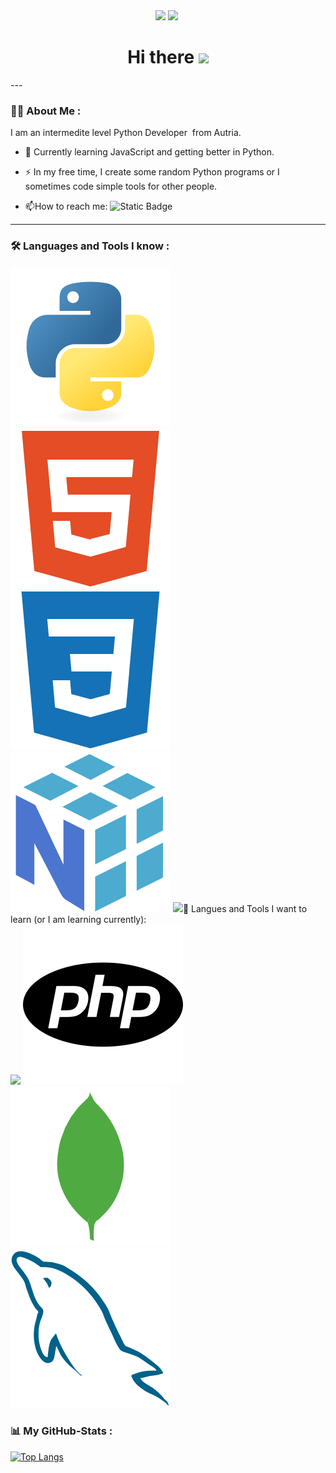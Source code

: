 <div id="header" align="center">
  <img src="https://media.giphy.com/media/M9gbBd9nbDrOTu1Mqx/giphy.gif" />

  <img src="https://avatars.githubusercontent.com/u/114361791?v=4" width="100"/>
  <img src="https://komarev.com/ghpvc/?username=Jackstar-Git&style=flat-square&color=blue" alt=""/>
<h1>
  Hi there <img src="https://media.giphy.com/media/hvRJCLFzcasrR4ia7z/giphy.gif" width="30px"/>
</h1>
</div>
---

### :man_technologist: About Me :
I am an intermedite level Python Developer <img src="https://media.giphy.com/media/KAq5w47R9rmTuvWOWa/giphy.gif" alt=""/> from Autria.

- :seedling: Currently learning JavaScript and getting better in Python.

- :zap: In my free time, I create some random Python programs or I sometimes code simple tools for other people.

- :mailbox:How to reach me: <img alt="Static Badge" src="https://img.shields.io/badge/%20Discord-Jackstar-blue?logo=discord&logoColor=%235865f2&labelColor=%234640b2&color=%23656565&link=https%3A%2F%2Fdiscordapp.com%2Fusers%2F700285395589529702">

---
### :hammer_and_wrench: Languages  and Tools I know :
<div>
  <img src="https://github.com/devicons/devicon/blob/master/icons/python/python-original.svg">
  <img src="https://github.com/devicons/devicon/blob/master/icons/html5/html5-plain.svg">
  <img src="https://github.com/devicons/devicon/blob/master/icons/css3/css3-plain.svg">
  <img src="https://github.com/devicons/devicon/blob/master/icons/numpy/numpy-original.svg">
  <img src="
</div>

### :thinking: Langues and Tools I want to learn (or I am learning currently):
<div>
  <img src="https://github.com/devicons/devicon/blob/master/icons/javascript/javascript-plain.svg">
  <img src="https://github.com/devicons/devicon/blob/master/icons/php/php-plain.svg">
  <img src="https://github.com/devicons/devicon/blob/master/icons/mongodb/mongodb-plain.svg">
  <img src="https://github.com/devicons/devicon/blob/master/icons/mysql/mysql-plain.svg">
</div>

### :bar_chart: My GitHub-Stats :
[![Top Langs](https://github-readme-stats.vercel.app/api/top-langs/?username=Jackstar-Git)](https://github.com/anuraghazra/github-readme-stats)
